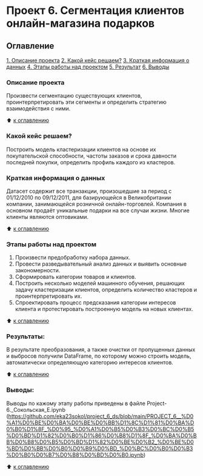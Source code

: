 # Проект 6. Сегментация клиентов онлайн-магазина подарков

## Оглавление
[1. Описание проекта](https://https://github.com/eka23sokol/project_6_ds/tree/main//README.md#Описание-проекта)
[2. Какой кейс решаем?](https://github.com/eka23sokol/project_6_ds/tree/main/README.md#Какой-кейс-решаем)
[3. Краткая информация о данных](https://github.com/eka23sokol/project_6_ds/tree/main/README.md#Краткая-информация-о-данных)
[4. Этапы работы над проектом](https://github.com/eka23sokol/project_6_ds/tree/main/README.md#Этапы-работы-над-проектом)
[5. Результат](https://github.com/eka23sokol/project_6_ds/tree/main/README.md#Результат)
[6. Выводы](https://github.com/eka23sokol/project_6_ds/tree/main/README.md#Выводы)

### Описание проекта
Произвести сегментацию существующих клиентов, проинтерпретировать эти сегменты и определить стратегию взаимодействия с ними.

:arrow_up: [к оглавлению](https://github.com/eka23sokol/project_6_ds/tree/main/README.md#Оглавление)

### Какой кейс решаем?
Построить модель кластеризации клиентов на основе их покупательской способности, частоты заказов и срока давности последней покупки, определить профиль каждого из кластеров.

### Краткая информация о данных
Датасет содержит все транзакции, произошедшие за период с 01/12/2010 по 09/12/2011, для базирующейся в Великобритании компании, занимающейся розничной онлайн-торговлей. Компания в основном продаёт уникальные подарки на все случаи жизни. Многие клиенты являются оптовиками.

:arrow_up: [к оглавлению](https://github.com/eka23sokol/project_6_ds/tree/main/README.md#Оглавление)

### Этапы работы над проектом 
1. Произвести предобработку набора данных.
2. Провести разведывательный анализ данных и выявить основные закономерности.
3. Сформировать категории товаров и клиентов.
4. Построить несколько моделей машинного обучения, решающих задачу кластеризации клиентов, определить количество кластеров и проинтерпретировать их.
5. Спроектировать процесс предсказания категории интересов клиента и протестировать построенную модель на новых клиентах.


:arrow_up: [к оглавлению](https://github.com/eka23sokol/project_6_ds/tree/main/README.md#Оглавление)


### Результаты:  
В результате преобразования, а также очистки от пропущенных данных и выбросов получили DataFrame, по которому можно строить модель, автоматически определяющую категорию интересов клиентов. 

:arrow_up: [к оглавлению](https://github.com/eka23sokol/project_6_ds/tree/main/README.md#Оглавление)


### Выводы:  
Выводы по кажому этапу работы приведены в файле Project-6._Сокольская_Е.ipynb (https://github.com/eka23sokol/project_6_ds/blob/main/PROJECT_6__%D0%A1%D0%BE%D0%BA%D0%BE%D0%BB%D1%8C%D1%81%D0%BA%D0%B0%D1%8F_%D0%95_%D0%A1%D0%B5%D0%B3%D0%BC%D0%B5%D0%BD%D1%82%D0%B0%D1%86%D0%B8%D1%8F_%D0%BA%D0%BB%D0%B8%D0%B5%D0%BD%D1%82%D0%BE%D0%B2_%D0%BE%D0%BD%D0%BB%D0%B0%D0%B9%D0%BD_%D0%BC%D0%B0%D0%B3%D0%B0%D0%B7%D0%B8%D0%BD%D0%B0.ipynb)

:arrow_up: [к оглавлению](https://github.com/eka23sokol/project_6_ds/tree/main/README.md#Оглавление)
